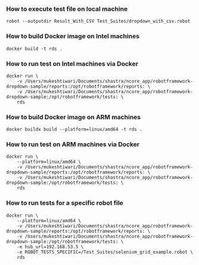 ### How to execute test file on local machine

```
robot --outputdir Result_With_CSV Test_Suites/dropdown_with_csv.robot
```

### How to build Docker image on Intel machines
```
docker build -t rds .
```

### How to run test on Intel machines via Docker
```
docker run \
	-v /Users/mukeshtiwari/Documents/shastra/ncore_app/robotframework-dropdown-sample/reports:/opt/robotframework/reports: \
	-v /Users/mukeshtiwari/Documents/shastra/ncore_app/robotframework-dropdown-sample:/opt/robotframework/tests: \
	rds
```
### How to build Docker image on ARM machines
```
docker buildx build --platform=linux/amd64 -t rds .
```

### How to run test on ARM machines via Docker
```
docker run \
	--platform=linux/amd64 \
	-v /Users/mukeshtiwari/Documents/shastra/ncore_app/robotframework-dropdown-sample/reports:/opt/robotframework/reports: \
	-v /Users/mukeshtiwari/Documents/shastra/ncore_app/robotframework-dropdown-sample:/opt/robotframework/tests: \
	rds
```
### How to run tests for a specific robot file
```
docker run \
	--platform=linux/amd64 \
	-v /Users/mukeshtiwari/Documents/shastra/ncore_app/robotframework-dropdown-sample/reports:/opt/robotframework/reports: \
	-v /Users/mukeshtiwari/Documents/shastra/ncore_app/robotframework-dropdown-sample:/opt/robotframework/tests: \
	-e hub_url=192.168.53.5 \
	-e ROBOT_TESTS_SPECIFIC=/Test_Suites/selenium_grid_example.robot \
	rds
```